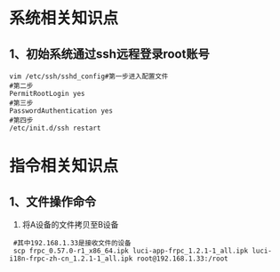 # 系统相关知识点
## 1、初始系统通过ssh远程登录root账号
``` shell
vim /etc/ssh/sshd_config#第一步进入配置文件
#第二步
PermitRootLogin yes
#第三步
PasswordAuthentication yes
#第四步
/etc/init.d/ssh restart
```


# 指令相关知识点
## 1、文件操作命令
1. 将A设备的文件拷贝至B设备
```linux
 #其中192.168.1.33是接收文件的设备
 scp frpc_0.57.0-r1_x86_64.ipk luci-app-frpc_1.2.1-1_all.ipk luci-i18n-frpc-zh-cn_1.2.1-1_all.ipk root@192.168.1.33:/root
```